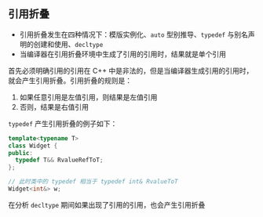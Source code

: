 ## 引用折叠

- 引用折叠发生在四种情况下：模版实例化、`auto` 型别推导、`typedef` 与别名声明的创建和使用、`decltype`
- 当编译器在引用折叠环境中生成了引用的引用时，结果就是单个引用

首先必须明确引用的引用在 C++ 中是非法的，但是当编译器生成引用的引用时，就会产生引用折叠。引用折叠的规则是：

1. 如果任意引用是左值引用，则结果是左值引用
2. 否则，结果是右值引用

`typedef` 产生引用折叠的例子如下：

```c++
template<typename T>
class Widget {
public:
  typedef T&& RvalueRefToT;
};

// 此时类中的 typedef 相当于 typedef int& RvalueToT
Widget<int&> w;
```

在分析 `decltype` 期间如果出现了引用的引用，也会产生引用折叠





